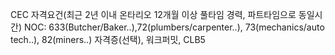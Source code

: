 CEC 자격요건(최근 2년 이내 온타리오 12개월 이상 풀타임 경력, 파트타임으로 동일시간)
NOC: 633(Butcher/Baker..),72(plumbers/carpenter..), 73(mechanics/auto tech..), 82(miners..)
자격증(선택), 워크퍼밋, CLB5
